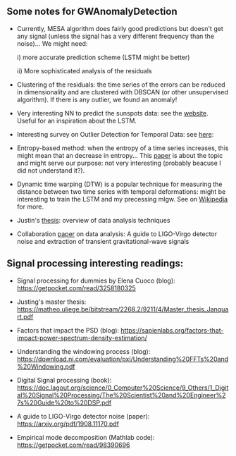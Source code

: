 ## Some notes for GWAnomalyDetection

* Currently, MESA algorithm does fairly good predictions but doesn't get any signal (unless the signal has a very different frequency than the noise)... We might need:

	i) more accurate prediction scheme (LSTM might be better)
	
	ii) More sophisticated analysis of the residuals 

* Clustering of the residuals: the time series of the errors can be reduced in dimensionality and are clustered with DBSCAN (or other unsupervised algorithm). If there is any outlier, we found an anomaly!

* Very interesting NN to predict the sunspots data: see the [website](https://aditya-bhattacharya.net/2020/07/11/time-series-tips-and-tricks/2/). Useful for an inspiration about the LSTM.

* Interesting survey on Outlier Detection for Temporal Data: see [here](https://www.microsoft.com/en-us/research/wp-content/uploads/2014/01/gupta14_tkde.pdf):

* Entropy-based method: when the entropy of a time series increases, this might mean that an decrease in entropy...
This [paper](https://link.springer.com/article/10.1007/s10115-017-1067-8) is about the topic and might serve our purpose: not very interesting (probably beacuse I did not understand it?).

* Dynamic time warping (DTW) is a popular technique for measuring the distance between two time series with temporal deformations: might be interesting to train the LSTM and my precessing mlgw. See on [Wikipedia](https://en.wikipedia.org/wiki/Dynamic_time_warping) for more.

* Justin's [thesis](https://matheo.uliege.be/handle/2268.2/9211): overview of data analysis techniques

* Collaboration [paper](https://arxiv.org/abs/1908.11170) on data analysis: A guide to LIGO-Virgo detector noise and extraction of transient gravitational-wave signals


## Signal processing interesting readings:

* Signal processing for dummies by Elena Cuoco (blog): https://getpocket.com/read/3258180325

* Justing's master thesis: https://matheo.uliege.be/bitstream/2268.2/9211/4/Master_thesis_Janquart.pdf

* Factors that impact the PSD (blog): https://sapienlabs.org/factors-that-impact-power-spectrum-density-estimation/

* Understanding the windowing process (blog): https://download.ni.com/evaluation/pxi/Understanding%20FFTs%20and%20Windowing.pdf

* Digital Signal processing (book): https://doc.lagout.org/science/0_Computer%20Science/9_Others/1_Digital%20Signal%20Processing/The%20Scientist%20and%20Engineer%27s%20Guide%20to%20DSP.pdf

* A guide to LIGO-Virgo detector noise (paper): https://arxiv.org/pdf/1908.11170.pdf

* Empirical mode decomposition (Mathlab code): https://getpocket.com/read/98390696 
